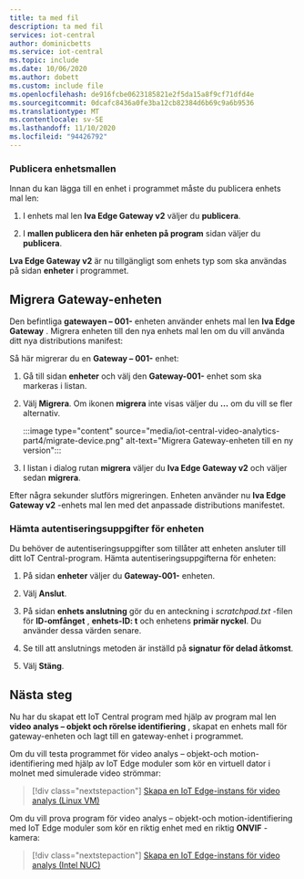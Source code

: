 ```yaml
---
title: ta med fil
description: ta med fil
services: iot-central
author: dominicbetts
ms.service: iot-central
ms.topic: include
ms.date: 10/06/2020
ms.author: dobett
ms.custom: include file
ms.openlocfilehash: de916fcbe0623185821e2f5da15a8f9cf71dfd4e
ms.sourcegitcommit: 0dcafc8436a0fe3ba12cb82384d6b69c9a6b9536
ms.translationtype: MT
ms.contentlocale: sv-SE
ms.lasthandoff: 11/10/2020
ms.locfileid: "94426792"
---
```

### <a name="publish-the-device-template"></a>Publicera enhetsmallen

Innan du kan lägga till en enhet i programmet måste du publicera enhets mal len:

1. I enhets mal len **lva Edge Gateway v2** väljer du **publicera**.

1. I **mallen publicera den här enheten på program** sidan väljer du **publicera**.

**Lva Edge Gateway v2** är nu tillgängligt som enhets typ som ska användas på sidan **enheter** i programmet.

## <a name="migrate-the-gateway-device"></a>Migrera Gateway-enheten

Den befintliga **gatewayen – 001-** enheten använder enhets mal len **lva Edge Gateway** . Migrera enheten till den nya enhets mal len om du vill använda ditt nya distributions manifest:

Så här migrerar du en **Gateway – 001-** enhet:

1. Gå till sidan **enheter** och välj den **Gateway-001-** enhet som ska markeras i listan.

1. Välj **Migrera**. Om ikonen **migrera** inte visas väljer du **...** om du vill se fler alternativ.

    :::image type="content" source="media/iot-central-video-analytics-part4/migrate-device.png" alt-text="Migrera Gateway-enheten till en ny version":::

1. I listan i dialog rutan **migrera** väljer du **lva Edge Gateway v2** och väljer sedan **migrera**.

Efter några sekunder slutförs migreringen. Enheten använder nu **lva Edge Gateway v2** -enhets mal len med det anpassade distributions manifestet.

### <a name="get-the-device-credentials"></a>Hämta autentiseringsuppgifter för enheten

Du behöver de autentiseringsuppgifter som tillåter att enheten ansluter till ditt IoT Central-program. Hämta autentiseringsuppgifterna för enheten:

1. På sidan **enheter** väljer du **Gateway-001-** enheten.

1. Välj **Anslut**.

1. På sidan **enhets anslutning** gör du en anteckning i *scratchpad.txt* -filen för **ID-omfånget** , **enhets-ID: t** och enhetens **primär nyckel**. Du använder dessa värden senare.

1. Se till att anslutnings metoden är inställd på **signatur för delad åtkomst**.

1. Välj **Stäng**.

## <a name="next-steps"></a>Nästa steg

Nu har du skapat ett IoT Central program med hjälp av program mal len **video analys – objekt och rörelse identifiering** , skapat en enhets mall för gateway-enheten och lagt till en gateway-enhet i programmet.

Om du vill testa programmet för video analys – objekt-och motion-identifiering med hjälp av IoT Edge moduler som kör en virtuell dator i molnet med simulerade video strömmar:

> [!div class="nextstepaction"]
> [Skapa en IoT Edge-instans för video analys (Linux VM)](../articles/iot-central/retail/tutorial-video-analytics-iot-edge-vm.md)

Om du vill prova program för video analys – objekt-och motion-identifiering med IoT Edge moduler som kör en riktig enhet med en riktig **ONVIF** -kamera:

> [!div class="nextstepaction"]
> [Skapa en IoT Edge-instans för video analys (Intel NUC)](../articles/iot-central/retail/tutorial-video-analytics-iot-edge-nuc.md)
